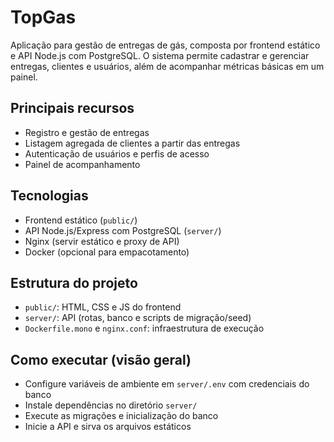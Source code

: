 # TopGas

Aplicação para gestão de entregas de gás, composta por frontend estático e API Node.js com PostgreSQL. O sistema permite cadastrar e gerenciar entregas, clientes e usuários, além de acompanhar métricas básicas em um painel.

## Principais recursos
- Registro e gestão de entregas
- Listagem agregada de clientes a partir das entregas
- Autenticação de usuários e perfis de acesso
- Painel de acompanhamento

## Tecnologias
- Frontend estático (`public/`)
- API Node.js/Express com PostgreSQL (`server/`)
- Nginx (servir estático e proxy de API)
- Docker (opcional para empacotamento)

## Estrutura do projeto
- `public/`: HTML, CSS e JS do frontend
- `server/`: API (rotas, banco e scripts de migração/seed)
- `Dockerfile.mono` e `nginx.conf`: infraestrutura de execução

## Como executar (visão geral)
- Configure variáveis de ambiente em `server/.env` com credenciais do banco
- Instale dependências no diretório `server/`
- Execute as migrações e inicialização do banco
- Inicie a API e sirva os arquivos estáticos

